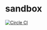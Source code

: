 # sandbox

[![Circle CI](https://circleci.com/gh/qilab/sandbox/tree/master.svg?style=svg)](https://circleci.com/gh/qilab/sandbox/tree/master)
